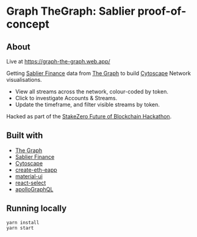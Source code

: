 # Graph TheGraph: Sablier proof-of-concept

## About

Live at https://graph-the-graph.web.app/

Getting [Sablier Finance](https://sablier.finance/) data from [The Graph](https://thegraph.com/) to build [Cytoscape](https://js.cytoscape.org/) Network visualisations.
- View all streams across the network, colour-coded by token.
- Click to investigate Accounts & Streams.
- Update the timeframe, and filter visible streams by token.

Hacked as part of the [StakeZero Future of Blockchain Hackathon](https://medium.com/encode-club/prizes-and-challenges-future-of-blockchain-competition-40fe71bfe0ac").

## Built with
- [The Graph](https://thegraph.com/)
- [Sablier Finance](https://sablier.finance/)
- [Cytoscape](https://js.cytoscape.org/)
- [create-eth-eapp](https://github.com/PaulRBerg/create-eth-app)
- [material-ui](http://material-ui.com/)
- [react-select](https://react-select.com/)
- [apolloGraphQL](https://www.apollographql.com/)

## Running locally
```
yarn install
yarn start
```
